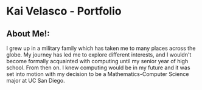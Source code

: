 # Kai Velasco - Portfolio

## About Me!:
I grew up in a military family which has taken me to many places across the globe. My journey has led me to explore different interests, and I wouldn't become formally acquainted with computing until my senior year of high school. From then on. I knew computing would be in my future and it was set into motion with my decision to be a Mathematics-Computer Science major at UC San Diego.  
